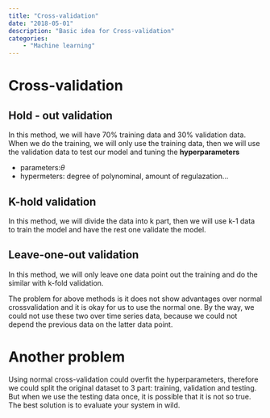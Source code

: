 ```yaml
---
title: "Cross-validation"
date: "2018-05-01"
description: "Basic idea for Cross-validation"
categories:
    - "Machine learning"
---
```


# Cross-validation
## Hold - out validation

In this method, we will have 70% training data and 30% validation data. When we do the training, we will only use the training data, then we will use the validation data to test our model and tuning the **hyperparameters**

- parameters:$\theta$
- hypermeters: degree of polynominal, amount of regulazation...

## K-hold validation

In this method, we will divide the data into k part, then we will use k-1 data to train the model and have the rest one validate the model.

## Leave-one-out validation

In this method, we will only leave one data point out the training and do the similar with k-fold validation.

The problem for above methods is it does not show advantages over normal crossvalidation and it is okay for us to use the normal one. By the way, we could not use these two over time series data, because we could not depend the previous data on the latter data point. 

# Another problem

Using normal cross-validation could overfit the hyperparameters, therefore we could split the original dataset to 3 part: training, validation and testing. But when we use the testing data once, it is possible that it is not so true. The best solution is to evaluate your system in wild.